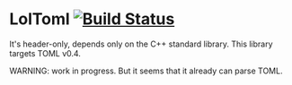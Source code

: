 LolToml [![Build Status](https://travis-ci.org/andrusha97/loltoml.svg?branch=master)](https://travis-ci.org/andrusha97/loltoml)
=======

It's header-only, depends only on the C++ standard library.
This library targets TOML v0.4.

WARNING: work in progress. But it seems that it already can parse TOML.
